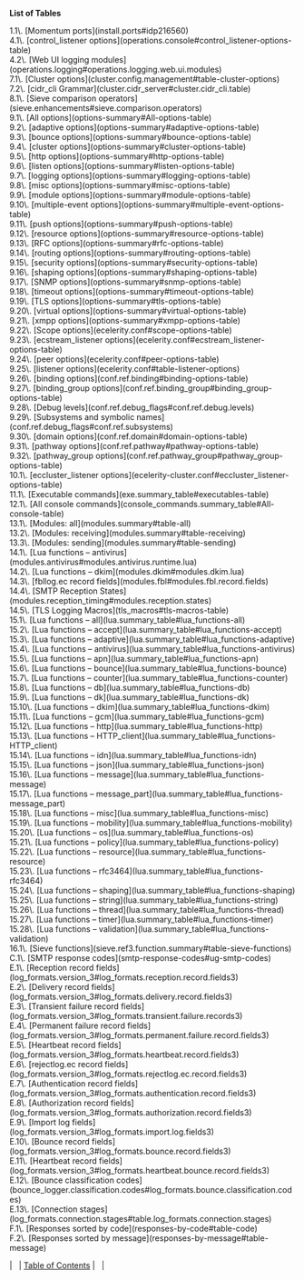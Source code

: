 
**List of Tables**

<dl>

<dt>1.1\. [Momentum ports](install.ports#idp216560)</dt>

<dt>4.1\. [control_listener options](operations.console#control_listener-options-table)</dt>

<dt>4.2\. [Web UI logging modules](operations.logging#operations.logging.web.ui.modules)</dt>

<dt>7.1\. [Cluster options](cluster.config.management#table-cluster-options)</dt>

<dt>7.2\. [cidr_cli Grammar](cluster.cidr_server#cluster.cidr_cli.table)</dt>

<dt>8.1\. [Sieve comparison operators](sieve.enhancements#sieve.comparison.operators)</dt>

<dt>9.1\. [All options](options-summary#All-options-table)</dt>

<dt>9.2\. [adaptive options](options-summary#adaptive-options-table)</dt>

<dt>9.3\. [bounce options](options-summary#bounce-options-table)</dt>

<dt>9.4\. [cluster options](options-summary#cluster-options-table)</dt>

<dt>9.5\. [http options](options-summary#http-options-table)</dt>

<dt>9.6\. [listen options](options-summary#listen-options-table)</dt>

<dt>9.7\. [logging options](options-summary#logging-options-table)</dt>

<dt>9.8\. [misc options](options-summary#misc-options-table)</dt>

<dt>9.9\. [module options](options-summary#module-options-table)</dt>

<dt>9.10\. [multiple-event options](options-summary#multiple-event-options-table)</dt>

<dt>9.11\. [push options](options-summary#push-options-table)</dt>

<dt>9.12\. [resource options](options-summary#resource-options-table)</dt>

<dt>9.13\. [RFC options](options-summary#rfc-options-table)</dt>

<dt>9.14\. [routing options](options-summary#routing-options-table)</dt>

<dt>9.15\. [security options](options-summary#security-options-table)</dt>

<dt>9.16\. [shaping options](options-summary#shaping-options-table)</dt>

<dt>9.17\. [SNMP options](options-summary#snmp-options-table)</dt>

<dt>9.18\. [timeout options](options-summary#timeout-options-table)</dt>

<dt>9.19\. [TLS options](options-summary#tls-options-table)</dt>

<dt>9.20\. [virtual options](options-summary#virtual-options-table)</dt>

<dt>9.21\. [xmpp options](options-summary#xmpp-options-table)</dt>

<dt>9.22\. [Scope options](ecelerity.conf#scope-options-table)</dt>

<dt>9.23\. [ecstream_listener options](ecelerity.conf#ecstream_listener-options-table)</dt>

<dt>9.24\. [peer options](ecelerity.conf#peer-options-table)</dt>

<dt>9.25\. [listener options](ecelerity.conf#table-listener-options)</dt>

<dt>9.26\. [binding options](conf.ref.binding#binding-options-table)</dt>

<dt>9.27\. [binding_group options](conf.ref.binding_group#binding_group-options-table)</dt>

<dt>9.28\. [Debug levels](conf.ref.debug_flags#conf.ref.debug.levels)</dt>

<dt>9.29\. [Subsystems and symbolic names](conf.ref.debug_flags#conf.ref.subsystems)</dt>

<dt>9.30\. [domain options](conf.ref.domain#domain-options-table)</dt>

<dt>9.31\. [pathway options](conf.ref.pathway#pathway-options-table)</dt>

<dt>9.32\. [pathway_group options](conf.ref.pathway_group#pathway_group-options-table)</dt>

<dt>10.1\. [eccluster_listener options](ecelerity-cluster.conf#eccluster_listener-options-table)</dt>

<dt>11.1\. [Executable commands](exe.summary_table#executables-table)</dt>

<dt>12.1\. [All console commands](console_commands.summary_table#All-console-table)</dt>

<dt>13.1\. [Modules: all](modules.summary#table-all)</dt>

<dt>13.2\. [Modules: receiving](modules.summary#table-receiving)</dt>

<dt>13.3\. [Modules: sending](modules.summary#table-sending)</dt>

<dt>14.1\. [Lua functions – antivirus](modules.antivirus#modules.antivirus.runtime.lua)</dt>

<dt>14.2\. [Lua functions – dkim](modules.dkim#modules.dkim.lua)</dt>

<dt>14.3\. [fbllog.ec record fields](modules.fbl#modules.fbl.record.fields)</dt>

<dt>14.4\. [SMTP Reception States](modules.reception_timing#modules.reception.states)</dt>

<dt>14.5\. [TLS Logging Macros](tls_macros#tls-macros-table)</dt>

<dt>15.1\. [Lua functions – all](lua.summary_table#lua_functions-all)</dt>

<dt>15.2\. [Lua functions – accept](lua.summary_table#lua_functions-accept)</dt>

<dt>15.3\. [Lua functions – adaptive](lua.summary_table#lua_functions-adaptive)</dt>

<dt>15.4\. [Lua functions – antivirus](lua.summary_table#lua_functions-antivirus)</dt>

<dt>15.5\. [Lua functions – apn](lua.summary_table#lua_functions-apn)</dt>

<dt>15.6\. [Lua functions – bounce](lua.summary_table#lua_functions-bounce)</dt>

<dt>15.7\. [Lua functions – counter](lua.summary_table#lua_functions-counter)</dt>

<dt>15.8\. [Lua functions – db](lua.summary_table#lua_functions-db)</dt>

<dt>15.9\. [Lua functions – dk](lua.summary_table#lua_functions-dk)</dt>

<dt>15.10\. [Lua functions – dkim](lua.summary_table#lua_functions-dkim)</dt>

<dt>15.11\. [Lua functions – gcm](lua.summary_table#lua_functions-gcm)</dt>

<dt>15.12\. [Lua functions – http](lua.summary_table#lua_functions-http)</dt>

<dt>15.13\. [Lua functions – HTTP_client](lua.summary_table#lua_functions-HTTP_client)</dt>

<dt>15.14\. [Lua functions – idn](lua.summary_table#lua_functions-idn)</dt>

<dt>15.15\. [Lua functions – json](lua.summary_table#lua_functions-json)</dt>

<dt>15.16\. [Lua functions – message](lua.summary_table#lua_functions-message)</dt>

<dt>15.17\. [Lua functions – message_part](lua.summary_table#lua_functions-message_part)</dt>

<dt>15.18\. [Lua functions – misc](lua.summary_table#lua_functions-misc)</dt>

<dt>15.19\. [Lua functions – mobility](lua.summary_table#lua_functions-mobility)</dt>

<dt>15.20\. [Lua functions – os](lua.summary_table#lua_functions-os)</dt>

<dt>15.21\. [Lua functions – policy](lua.summary_table#lua_functions-policy)</dt>

<dt>15.22\. [Lua functions – resource](lua.summary_table#lua_functions-resource)</dt>

<dt>15.23\. [Lua functions – rfc3464](lua.summary_table#lua_functions-rfc3464)</dt>

<dt>15.24\. [Lua functions – shaping](lua.summary_table#lua_functions-shaping)</dt>

<dt>15.25\. [Lua functions – string](lua.summary_table#lua_functions-string)</dt>

<dt>15.26\. [Lua functions – thread](lua.summary_table#lua_functions-thread)</dt>

<dt>15.27\. [Lua functions – timer](lua.summary_table#lua_functions-timer)</dt>

<dt>15.28\. [Lua functions – validation](lua.summary_table#lua_functions-validation)</dt>

<dt>16.1\. [Sieve functions](sieve.ref3.function.summary#table-sieve-functions)</dt>

<dt>C.1\. [SMTP response codes](smtp-response-codes#ug-smtp-codes)</dt>

<dt>E.1\. [Reception record fields](log_formats.version_3#log_formats.reception.record.fields3)</dt>

<dt>E.2\. [Delivery record fields](log_formats.version_3#log_formats.delivery.record.fields3)</dt>

<dt>E.3\. [Transient failure record fields](log_formats.version_3#log_formats.transient.failure.records3)</dt>

<dt>E.4\. [Permanent failure record fields](log_formats.version_3#log_formats.permanent.failure.record.fields3)</dt>

<dt>E.5\. [Heartbeat record fields](log_formats.version_3#log_formats.heartbeat.record.fields3)</dt>

<dt>E.6\. [rejectlog.ec record fields](log_formats.version_3#log_formats.rejectlog.ec.record.fields3)</dt>

<dt>E.7\. [Authentication record fields](log_formats.version_3#log_formats.authentication.record.fields3)</dt>

<dt>E.8\. [Authorization record fields](log_formats.version_3#log_formats.authorization.record.fields3)</dt>

<dt>E.9\. [Import log fields](log_formats.version_3#log_formats.import.log.fields3)</dt>

<dt>E.10\. [Bounce record fields](log_formats.version_3#log_formats.bounce.record.fields3)</dt>

<dt>E.11\. [Heartbeat record fields](log_formats.version_3#log_formats.heartbeat.bounce.record.fields3)</dt>

<dt>E.12\. [Bounce classification codes](bounce_logger.classification.codes#log_formats.bounce.classification.codes)</dt>

<dt>E.13\. [Connection stages](log_formats.connection.stages#table.log_formats.connection.stages)</dt>

<dt>F.1\. [Responses sorted by code](responses-by-code#table-code)</dt>

<dt>F.2\. [Responses sorted by message](responses-by-message#table-message)</dt>

</dl>

|   | [Table of Contents](index) |   |
